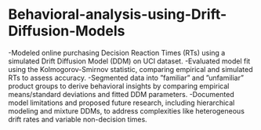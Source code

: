 # Behavioral-analysis-using-Drift-Diffusion-Models
-Modeled online purchasing Decision Reaction Times (RTs) using a simulated Drift Diffusion Model (DDM) on UCI dataset.
-Evaluated model fit using the Kolmogorov-Smirnov statistic, comparing empirical and simulated RTs to assess accuracy.
-Segmented data into ”familiar” and ”unfamiliar” product groups to derive behavioral insights by comparing empirical means/standard deviations and fitted DDM parameters.
-Documented model limitations and proposed future research, including hierarchical modeling and mixture DDMs, to address
complexities like heterogeneous drift rates and variable non-decision times.
